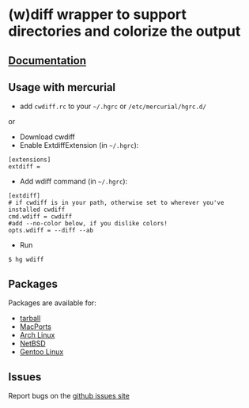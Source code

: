 # (w)diff wrapper to support directories and colorize the output

## [Documentation](http://junghans.github.io/cwdiff/)

## Usage with mercurial

* add `cwdiff.rc` to your `~/.hgrc` or `/etc/mercurial/hgrc.d/`

or

* Download cwdiff
* Enable ExtdiffExtension (in `~/.hgrc`):
```
[extensions]
extdiff =
```
* Add wdiff command (in `~/.hgrc`):
```
[extdiff]
# if cwdiff is in your path, otherwise set to wherever you've installed cwdiff
cmd.wdiff = cwdiff
#add --no-color below, if you dislike colors!
opts.wdiff = --diff --ab
```
* Run
```
$ hg wdiff
```

## Packages

Packages are available for:
* [tarball](https://github.com/junghans/cwdiff/releases)
* [MacPorts](http://www.macports.org/ports.php?by=name&substr=cwdiff)
* [Arch Linux](https://aur.archlinux.org/packages/cwdiff)
* [NetBSD](http://cvsweb.netbsd.org/bsdweb.cgi/pkgsrc/textproc/cwdiff/)
* [Gentoo Linux](http://packages.gentoo.org/package/dev-util/cwdiff)

## Issues

Report bugs on the [github issues site](https://github.com/junghans/cwdiff/issues)

